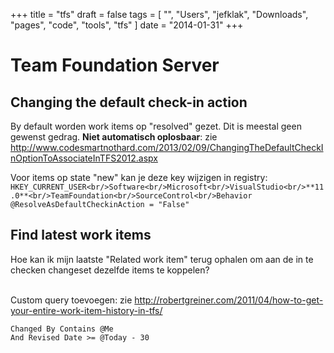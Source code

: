 +++
title = "tfs"
draft = false
tags = [
    "",
    "Users",
    "jefklak",
    "Downloads",
    "pages",
    "code",
    "tools",
    "tfs"
]
date = "2014-01-31"
+++
# Team Foundation Server 

## Changing the default check-in action 

By default worden work items op "resolved" gezet. Dit is meestal geen gewenst gedrag. **Niet automatisch oplosbaar**: zie http://www.codesmartnothard.com/2013/02/09/ChangingTheDefaultCheckInOptionToAssociateInTFS2012.aspx

Voor items op state "new" kan je deze key wijzigen in registry: `HKEY_CURRENT_USER<br/>Software<br/>Microsoft<br/>VisualStudio<br/>**11.0**<br/>TeamFoundation<br/>SourceControl<br/>Behavior @ResolveAsDefaultCheckinAction = "False"`

## Find latest work items 

Hoe kan ik mijn laatste "Related work item" terug ophalen om aan de in te checken changeset dezelfde items te koppelen? <br/><br/>

Custom query toevoegen: zie http://robertgreiner.com/2011/04/how-to-get-your-entire-work-item-history-in-tfs/

```
Changed By Contains @Me
And Revised Date >= @Today - 30
```